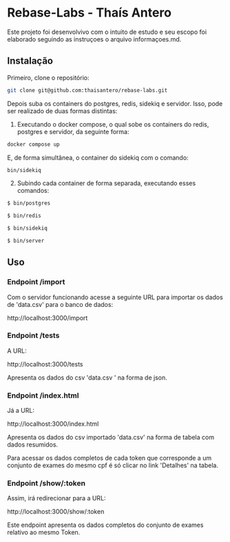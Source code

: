 # Rebase-Labs - Thaís Antero

Este projeto foi desenvolvivo com o intuito de estudo e seu escopo foi elaborado seguindo as instruçoes o arquivo informaçoes.md.

## Instalação

Primeiro, clone o repositório:

```sh
git clone git@github.com:thaisantero/rebase-labs.git
```

Depois suba os containers do postgres, redis, sidekiq
e servidor. Isso, pode ser realizado de duas formas distintas:

1) Executando o docker compose, o qual sobe os containers do
redis, postgres e servidor, da seguinte forma:

```sh
docker compose up
```
E, de forma simultânea, o container do sidekiq com o comando:

```sh
bin/sidekiq
```

2) Subindo cada container de forma separada, executando esses
comandos:

```sh
$ bin/postgres

$ bin/redis

$ bin/sidekiq

$ bin/server
```

## Uso

### Endpoint /import

Com o servidor funcionando acesse a seguinte URL para importar os dados de 'data.csv' para o banco de dados:

http://localhost:3000/import

### Endpoint /tests

A URL:

http://localhost:3000/tests

Apresenta os dados do csv 'data.csv ' na forma de json.

### Endpoint /index.html

Já a URL:

http://localhost:3000/index.html

Apresenta os dados do csv importado 'data.csv' na forma de 
tabela com dados resumidos.

Para acessar os dados completos de cada token que corresponde 
a um conjunto de exames do mesmo cpf é
só clicar no link 'Detalhes' na tabela. 

### Endpoint /show/:token

Assim, irá redirecionar para a URL:

http://localhost:3000/show/:token

Este endpoint apresenta os dados completos do conjunto
de exames relativo ao mesmo Token.  
